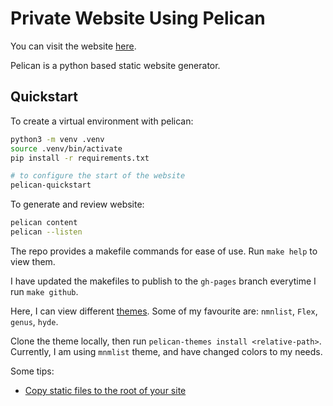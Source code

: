 # Private Website Using Pelican

You can visit the website [here](https://gnkl.github.io/).

Pelican is a python based static website generator.

## Quickstart

To create a virtual environment with pelican:

```bash
python3 -m venv .venv
source .venv/bin/activate
pip install -r requirements.txt

# to configure the start of the website
pelican-quickstart
```

To generate and review website:
```bash
pelican content
pelican --listen
```

The repo provides a makefile commands for ease of use. Run `make help` to view them.

I have updated the makefiles to publish to the `gh-pages` branch everytime I run `make github`.

Here, I can view different [themes](https://pelicanthemes.com/).
Some of my favourite are: `nmnlist`, `Flex`, `genus`, `hyde`.

Clone the theme locally, then run `pelican-themes install <relative-path>`.
Currently, I am using `mnmlist` theme, and have changed colors to my needs.

Some tips:
* [Copy static files to the root of your site](https://docs.getpelican.com/en/4.8.0/tips.html#copy-static-files-to-the-root-of-your-site)